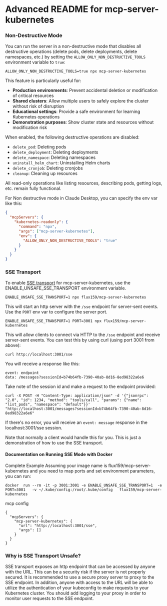 # Advanced README for mcp-server-kubernetes

### Non-Destructive Mode

You can run the server in a non-destructive mode that disables all destructive operations (delete pods, delete deployments, delete namespaces, etc.) by setting the `ALLOW_ONLY_NON_DESTRUCTIVE_TOOLS` environment variable to `true`:

```shell
ALLOW_ONLY_NON_DESTRUCTIVE_TOOLS=true npx mcp-server-kubernetes
```

This feature is particularly useful for:

- **Production environments**: Prevent accidental deletion or modification of critical resources
- **Shared clusters**: Allow multiple users to safely explore the cluster without risk of disruption
- **Educational settings**: Provide a safe environment for learning Kubernetes operations
- **Demonstration purposes**: Show cluster state and resources without modification risk

When enabled, the following destructive operations are disabled:

- `delete_pod`: Deleting pods
- `delete_deployment`: Deleting deployments
- `delete_namespace`: Deleting namespaces
- `uninstall_helm_chart`: Uninstalling Helm charts
- `delete_cronjob`: Deleting cronjobs
- `cleanup`: Cleaning up resources

All read-only operations like listing resources, describing pods, getting logs, etc. remain fully functional.

For Non destructive mode in Claude Desktop, you can specify the env var like this:

```json
{
  "mcpServers": {
    "kubernetes-readonly": {
      "command": "npx",
      "args": ["mcp-server-kubernetes"],
      "env": {
        "ALLOW_ONLY_NON_DESTRUCTIVE_TOOLS": "true"
      }
    }
  }
}
```

### SSE Transport

To enable [SSE transport](https://modelcontextprotocol.io/docs/concepts/transports#server-sent-events-sse) for mcp-server-kubernetes, use the ENABLE_UNSAFE_SSE_TRANSPORT environment variable.

```shell
ENABLE_UNSAFE_SSE_TRANSPORT=1 npx flux159/mcp-server-kubernetes
```

This will start an http server with the `/sse` endpoint for server-sent events. Use the `PORT` env var to configure the server port.

```shell
ENABLE_UNSAFE_SSE_TRANSPORT=1 PORT=3001 npx flux159/mcp-server-kubernetes
```

This will allow clients to connect via HTTP to the `/sse` endpoint and receive server-sent events. You can test this by using curl (using port 3001 from above):

```shell
curl http://localhost:3001/sse
```

You will receive a response like this:

```
event: endpoint
data: /messages?sessionId=b74b64fb-7390-40ab-8d16-8ed98322a6e6
```

Take note of the session id and make a request to the endpoint provided:

```shell
curl -X POST -H "Content-Type: application/json" -d '{"jsonrpc": "2.0", "id": 1234, "method": "tools/call", "params": {"name": "list_pods", "namespace": "default"}}'  "http://localhost:3001/messages?sessionId=b74b64fb-7390-40ab-8d16-8ed98322a6e6"
```

If there's no error, you will receive an `event: message` response in the localhost:3001/sse session.

Note that normally a client would handle this for you. This is just a demonstration of how to use the SSE transport.

#### Documentation on Running SSE Mode with Docker
Complete Example 
Assuming your image name is flux159/mcp-server-kubernetes and you need to map ports and set environment parameters, you can run:

```shell
docker  run --rm -it -p 3001:3001 -e ENABLE_UNSAFE_SSE_TRANSPORT=1  -e PORT=3001   -v ~/.kube/config:/root/.kube/config   flux159/mcp-server-kubernetes
```
mcp config
```shell
{
  "mcpServers": {
    "mcp-server-kubernetes": {
      "url": "http://localhost:3001/sse",
      "args": []
    }
  }
}
```

### Why is SSE Transport Unsafe?

SSE transport exposes an http endpoint that can be accessed by anyone with the URL. This can be a security risk if the server is not properly secured. It is recommended to use a secure proxy server to proxy to the SSE endpoint. In addition, anyone with access to the URL will be able to utilize the authentication of your kubeconfig to make requests to your Kubernetes cluster. You should add logging to your proxy in order to monitor user requests to the SSE endpoint.
